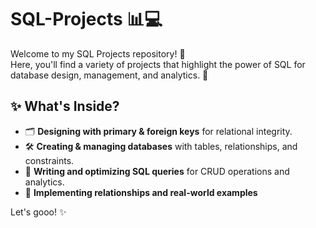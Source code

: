 # SQL-Projects 📊💻

Welcome to my SQL Projects repository! 🎉 <br> Here, you'll find a variety of projects that highlight the power of SQL for database design, management, and analytics. 🚀

## ✨ What's Inside?

- 🗂️ **Designing with primary & foreign keys** for relational integrity.
- 🛠️ **Creating & managing databases** with tables, relationships, and constraints.
- 🧠 **Writing and optimizing SQL queries** for CRUD operations and analytics.
- 🔗 **Implementing relationships and real-world examples** 

Let's gooo! ✨
